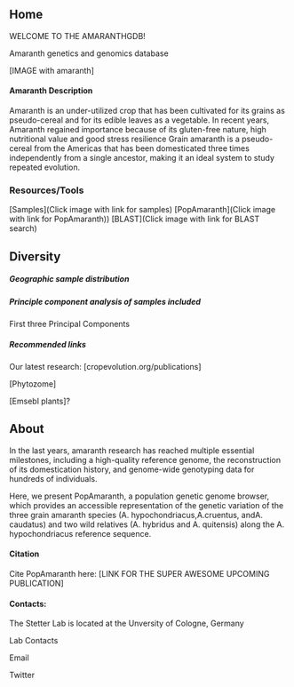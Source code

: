 ## Home
WELCOME TO THE AMARANTHGDB!

Amaranth genetics and genomics database




<!-- The 1001 Genomes Plus Vision
The 1001 Genomes Project was launched at the beginning of 2008 to discover detailed whole-genome sequence variation in at least 1001 strains (accessions) of the reference plant Arabidopsis thaliana. The first major phase of the project was completed in 2016, with publication of a detailed analysis of 1135 genomes. Unfortunately, the second-generation sequencing methods that have made it economically feasible to screen large numbers of individuals do not actually produce complete genome sequences — they produce massive numbers of very short sequence fragments that must be aligned to a reference genome in order to identify variants. Because of this, only simple variants are reported, and the results are invariably biased with respect to what is present or missing in the reference genome. Large or complex structural variants, as well as simple variants inside complex variants are generally missed completely. To remedy this problem, we have recently begun the second major phase, the 1001G+ project. We have begun to assemble genomes from a diverse collection of A. thaliana strains, with the goal of annotating them with transcriptome and epigenome information, and to develop tools to make the results available to the community. -->


<!--
The PGSB plant genomics group focuses on the analysis of plant genomes, using bioinformatic techniques. To store and manage the data, we developed a database, PlantsDB, that aims to provide a data and information resource for individual plant species. In addition PlantsDB provides a platform for integrative and comparative plant genome research.



 The internationally-recognized Wheat Genetics Resource Center is located at Kansas State University, in the heart of the Great Plains of the United States, one of the greatest wheat-growing regions in the world. Germplasm and the scientific method of breeding provide the foundation for bountiful wheat harvests.

The WGRC has three main missions to assure future advances in wheat breeding:

Collect, conserve, and utilize germplasm in crop improvement for sustainable production by broadening the crop genetic base,
Create and promote the free exchange of materials, technology, and new knowledge in genetics and biotechnology among the world's public and private organizations, and
Sponsor graduate and postgraduate students and visiting scientists for academic training and advanced research in the WGRC laboratories.
The WGRC maintains a gene bank, along with evaluation and passport data, on 2,500 wheat species accessions. In addition, the WGRC houses 2,200 cytogenetic stocks, the genetic treasures produced by a lifetinme of work by wheat scientists.
The WGRC has established a national and international network to conduct and coordinate genetic studies in wheat. Genes for host-plant resistance to viral, bacterial, fungal, and insect pests and abiotic stresses are identified, transferred to agronomically useful breeding lines, and deployed. The genetic bases of physiological, quality, and yield traits are studied. Chromosome and genetic maps of wheat and other Triticeae genera are developed. Biotechnological research emphasizes diagnostic assays, gene cloning, and plant transformation.

State-of-the-art laboratories, greenhouses, and field plot facilities are available for teaching and research. -->

[IMAGE with amaranth]





#### Amaranth Description
Amaranth is an under-utilized crop that has been cultivated for its grains as pseudo-cereal and for its edible leaves as a vegetable.
In recent years, Amaranth regained importance because of its gluten-free nature, high nutritional value and good stress resilience
Grain amaranth is a pseudo-cereal from the Americas that has been domesticated three times independently from a single ancestor, making it an ideal system to study repeated evolution.


### Resources/Tools

[Samples](Click image with link for samples)
[PopAmaranth](Click image with link for PopAmaranth))
[BLAST](Click image with link for BLAST search)


## Diversity



##### Geographic sample  distribution

#####  Principle component analysis of samples included
First three Principal Components

##### Recommended links
Our latest research:
[cropevolution.org/publications]

[Phytozome]

[Emsebl plants]?

## About

In the last years, amaranth research has reached multiple essential milestones, including a high-quality reference genome, the reconstruction of its domestication history, and genome-wide genotyping data for hundreds of individuals.

Here, we present PopAmaranth, a population genetic genome browser, which provides an accessible representation of the genetic variation of the three grain amaranth species (A. hypochondriacus,A.cruentus, andA. caudatus) and two wild relatives (A. hybridus and A. quitensis) along the A. hypochondriacus reference sequence.


#### Citation
Cite PopAmaranth here: [LINK FOR THE SUPER AWESOME UPCOMING PUBLICATION]

#### Contacts:
The Stetter Lab is located at the Unversity of Cologne, Germany

Lab Contacts

Email

Twitter
